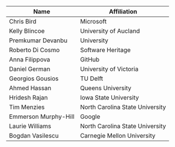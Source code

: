 |Name|Affiliation|
|----|-----------|
|Chris Bird| 	Microsoft
|Kelly Blincoe|	University of Aucland|
|Premkumar Devanbu|	University|of California|
|Roberto Di Cosmo|	Software Heritage|
|Anna Filippova|	GitHub|
|Daniel German|	University of Victoria|
|Georgios Gousios|	TU Delft|
|Ahmed Hassan| 	Queens University|
|Hridesh Rajan|	Iowa State University|
|Tim Menzies|	North Carolina State University|
|Emmerson Murphy-Hill|	Google|
|Laurie Williams|	North Carolina State University|
|Bogdan Vasilescu|	Carnegie Mellon University|
